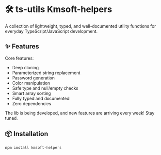 # 🛠️ ts-utils Kmsoft-helpers

A collection of lightweight, typed, and well-documented utility functions for everyday TypeScript/JavaScript development.

## ✨ Features

Core features:
- Deep cloning
- Parameterized string replacement
- Password generation
- Color manipulation
- Safe type and null/empty checks
- Smart array sorting
- Fully typed and documented
- Zero dependencies

The lib is being developed, and new features are arriving every week! Stay tuned.

## 📦 Installation

```bash
npm install kmsoft-helpers
